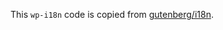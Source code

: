 This `wp-i18n` code is copied from [gutenberg/i18n](https://github.com/WordPress/gutenberg/tree/2d559e38467dba90e770ed1db04dabcf88e02bd3/i18n).
